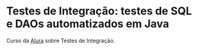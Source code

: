 # Testes de Integração: testes de SQL e DAOs automatizados em Java
Curso da [Alura](https://cursos.alura.com.br/course/teste-integracao-sql-daos-automatizados-java) sobre Testes de Integração.
